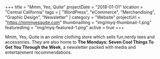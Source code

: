 +++
title = "Mmm, Yes, Quite"
projectDate = "2018-01-01"
location = "Central California"
tags = [
  "WordPress",
  "eCommerce",
  "Merchandising",
  "Graphic Design",
  "Newsletter"
]
category = "Website"
projectUrl = "https://mmmyesquite.com"
thumbnailImg = "img/myq-thumbnail-1.png"
featuredImg = "img/myq-featured-1.png"
active = true
+++

Mmm, Yes, Quite is an online clothing store which sells fun,nerdy tees and accessories. They are also home to **The Mondays: Seven Cool Things To Get You Through the Week**, a newsletter packed with media and entertainment recommendations.
